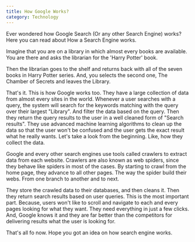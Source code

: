 ```yaml
---
title: How Google Works?
category: Technology
---
```


Ever wondered how Google Search (Or any other Search Engine) works? Here you can read about How a Search Engine works.

Imagine that you are on a library in which almost every books are available. You are there and asks the librarian for the 'Harry Potter' book.

Then the librarian goes to the shelf and returns back with all of the seven books in Harry Potter series. And, you selects the second one, The Chamber of Secrets and leaves the Library.


That's it. This is how Google works too. They have a large collection of data from almost every sites in the world. Whenever a user searches with a query, the system will search for the keywords matching with the query over their largest "Library". And filter the data based on the query. Then they return the query results to the user in a well cleaned form of "Search results". They use advanced machine learning algorithms to clean up the data so that the user won't be confused and the user gets the exact result what he really wants. Let's take a look from the beginning. Like, how they collect the data.

Google and every other search engines use tools called crawlers to extract data from each website. Crawlers are also known as web spiders, since they behave like spiders in most of the cases. By starting to crawl from the home page, they advance to all other pages. The way the spider build their webs. From one branch to another and to next.

They store the crawled data to their databases, and then cleans it. Then they return search results based on user queries. This is the most important part. Because, users won't like to scroll and navigate to each and every pages looking for what they want. They need everything in just a few clicks. And, Google knows it and they are far better than the competitors for delivering results what the user is looking for.

That's all fo now. Hope you got an idea on how search engine works. 
